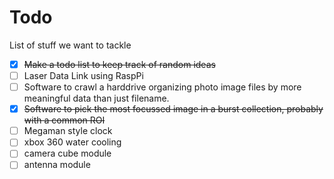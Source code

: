 Todo
====

List of stuff we want to tackle

* [x] ~~Make a todo list to keep track of random ideas~~
* [ ] Laser Data Link using RaspPi
* [ ] Software to crawl a harddrive organizing photo image files by more meaningful data than just filename.
* [x] ~~Software to pick the most focussed image in a burst collection, probably with a common ROI~~
* [ ] Megaman style clock
* [ ] xbox 360 water cooling
* [ ] camera cube module
* [ ] antenna module
